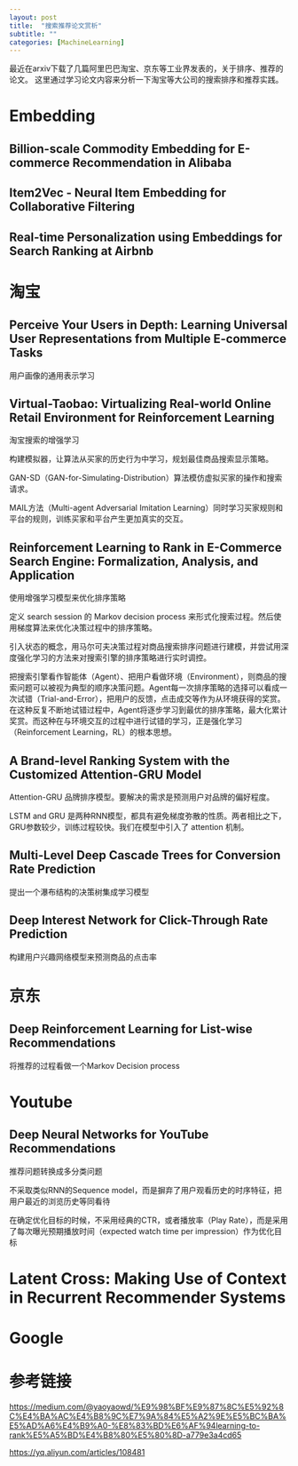 ```yaml
---
layout: post
title:  "搜索推荐论文赏析"
subtitle: ""
categories: [MachineLearning]
---
```


最近在arxiv下载了几篇阿里巴巴淘宝、京东等工业界发表的，关于排序、推荐的论文。
这里通过学习论文内容来分析一下淘宝等大公司的搜索排序和推荐实践。


# Embedding 

## Billion-scale Commodity Embedding for E-commerce Recommendation in Alibaba

## Item2Vec - Neural Item Embedding for Collaborative Filtering

## Real-time Personalization using Embeddings for Search Ranking at Airbnb






# 淘宝

## Perceive Your Users in Depth: Learning Universal User Representations from Multiple E-commerce Tasks

用户画像的通用表示学习


## Virtual-Taobao: Virtualizing Real-world Online Retail Environment for Reinforcement Learning

淘宝搜索的增强学习

构建模拟器，让算法从买家的历史行为中学习，规划最佳商品搜索显示策略。

GAN-SD（GAN-for-Simulating-Distribution）算法模仿虚拟买家的操作和搜索请求。

MAIL方法（Multi-agent Adversarial Imitation Learning）同时学习买家规则和平台的规则，训练买家和平台产生更加真实的交互。


## Reinforcement Learning to Rank in E-Commerce Search Engine: Formalization, Analysis, and Application

使用增强学习模型来优化排序策略

定义 search session 的 Markov decision process 来形式化搜索过程。然后使用梯度算法来优化决策过程中的排序策略。

引入状态的概念，用马尔可夫决策过程对商品搜索排序问题进行建模，并尝试用深度强化学习的方法来对搜索引擎的排序策略进行实时调控。

把搜索引擎看作智能体（Agent）、把用户看做环境（Environment），则商品的搜索问题可以被视为典型的顺序决策问题。Agent每一次排序策略的选择可以看成一次试错（Trial-and-Error），把用户的反馈，点击成交等作为从环境获得的奖赏。在这种反复不断地试错过程中，Agent将逐步学习到最优的排序策略，最大化累计奖赏。而这种在与环境交互的过程中进行试错的学习，正是强化学习（Reinforcement Learning，RL）的根本思想。


## A Brand-level Ranking System with the Customized Attention-GRU Model

Attention-GRU 品牌排序模型。要解决的需求是预测用户对品牌的偏好程度。

LSTM and GRU 是两种RNN模型，都具有避免梯度弥散的性质。两者相比之下，GRU参数较少，训练过程较快。我们在模型中引入了 attention 机制。



## Multi-Level Deep Cascade Trees for Conversion Rate Prediction

提出一个瀑布结构的决策树集成学习模型


## Deep Interest Network for Click-Through Rate Prediction

构建用户兴趣网络模型来预测商品的点击率



# 京东

## Deep Reinforcement Learning for List-wise Recommendations

将推荐的过程看做一个Markov Decision process



# Youtube

## Deep Neural Networks for YouTube Recommendations

推荐问题转换成多分类问题

不采取类似RNN的Sequence model，而是摒弃了用户观看历史的时序特征，把用户最近的浏览历史等同看待

在确定优化目标的时候，不采用经典的CTR，或者播放率（Play Rate），而是采用了每次曝光预期播放时间（expected watch time per impression）作为优化目标

# Latent Cross: Making Use of Context in Recurrent Recommender Systems


# Google




# 参考链接

https://medium.com/@yaoyaowd/%E9%98%BF%E9%87%8C%E5%92%8C%E4%BA%AC%E4%B8%9C%E7%9A%84%E5%A2%9E%E5%BC%BA%E5%AD%A6%E4%B9%A0-%E8%83%BD%E6%AF%94learning-to-rank%E5%A5%BD%E4%B8%80%E5%80%8D-a779e3a4cd65

https://yq.aliyun.com/articles/108481
